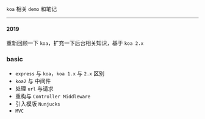 `koa` 相关 `demo` 和笔记 

----

#### 2019

重新回顾一下 `koa`，扩充一下后台相关知识，基于 `koa 2.x`

### basic

* `express` 与 `koa`，`koa 1.x` 与 `2.x` 区别
* `koa2` 与 中间件
* 处理 `url` 与请求
* 重构与 `Controller Middleware`
* 引入模版 `Nunjucks`
* `MVC`

